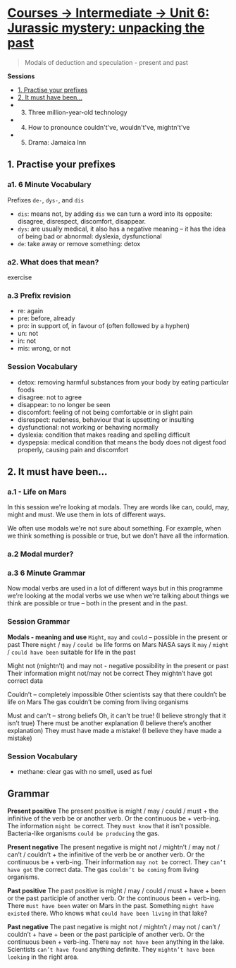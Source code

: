 # [Courses -> Intermediate -> Unit 6: Jurassic mystery: unpacking the past](http://www.bbc.co.uk/learningenglish/english/course/intermediate/unit-6)

> Modals of deduction and speculation - present and past

**Sessions**
- [1. Practise your prefixes](#1-practise-your-prefixes)
- [2. It must have been...](#2-it-must-have-been)
- 3. Three million-year-old technology
- 4. How to pronounce couldn't've, wouldn't've, mightn't've
- 5. Drama: Jamaica Inn

## 1. Practise your prefixes
### a1. 6 Minute Vocabulary
Prefixes `de-`, `dys-`, and `dis`
- `dis`: means not, by adding `dis` we can turn a word into its opposite: disagree, disrespect, discomfort, disappear.
- `dys`: are usually medical, it also has a negative meaning – it has the idea of being bad or abnormal: dyslexia, dysfunctional
- `de`: take away or remove something: detox

### a2. What does that mean?
exercise
### a.3 Prefix revision
- re: again
- pre: before, already
- pro: in support of, in favour of (often followed by a hyphen)
- un: not
- in: not
- mis: wrong, or not

### Session Vocabulary

- detox: removing harmful substances from your body by eating particular foods
- disagree: not to agree
- disappear: to no longer be seen
- discomfort: feeling of not being comfortable or in slight pain
- disrespect: rudeness, behaviour that is upsetting or insulting
- dysfunctional: not working or behaving normally
- dyslexia: condition that makes reading and spelling difficult
- dyspepsia: medical condition that means the body does not digest food properly, causing pain and discomfort

## 2. It must have been...
### a.1 - Life on Mars
In this session we're looking at modals. They are words like can, could, may, might and must. We use them in lots of different ways.

We often use modals we're not sure about something. For example, when we think something is possible or true, but we don't have all the information.

### a.2 Modal murder?

### a.3 6 Minute Grammar
Now modal verbs are used in a lot of different ways but in this programme we’re looking at the modal verbs we use when we're talking about things we think are possible or true – both in the present and in the past.

### Session Grammar
**Modals - meaning and use**
`Might`, `may` and `could` – possible in the present or past
  There `might` / `may` / `could be` life forms on Mars
  NASA says it `may` / `might` / `could have been` suitable for life in the past

Might not (mightn’t) and may not - negative possibility in the present or past
  Their information might not/may not be correct
  They mightn’t have got correct data

Couldn’t – completely impossible
  Other scientists say that there couldn’t be life on Mars
  The gas couldn’t be coming from living organisms

Must and can't – strong beliefs
  Oh, it can’t be true! (I believe strongly that it isn’t true)
  There must be another explanation (I believe there’s another explanation)
  They must have made a mistake! (I believe they have made a mistake)

### Session Vocabulary
- methane: clear gas with no smell, used as fuel

## Grammar
**Present positive**
The present positive is might / may / could / must + the infinitive of the verb be or another verb. Or the continuous be + verb-ing.
  The information `might be` correct.
  They `must know` that it isn’t possible.
  Bacteria-like organisms `could be producing` the gas.

**Present negative**
The present negative is might not / mightn’t / may not / can’t / couldn’t + the infinitive of the verb be or another verb. Or the continuous be + verb-ing.
  Their information `may not be` correct.
  They `can’t have got` the correct data.
  The gas `couldn’t be coming` from living organisms.

**Past positive**
The past positive is might / may / could / must + have + been or the past participle of another verb. Or the continuous been + verb-ing.
  There `must have been` water on Mars in the past.
  Something `might have existed` there.
  Who knows what `could have been living` in that lake?

**Past negative**
The past negative is might not / mightn’t / may not / can’t / couldn’t + have + been or the past participle of another verb. Or the continuous been + verb-ing.
  There `may not have been` anything in the lake.
  Scientists `can’t have found` anything definite.
  They `mightn’t have been looking` in the right area.
